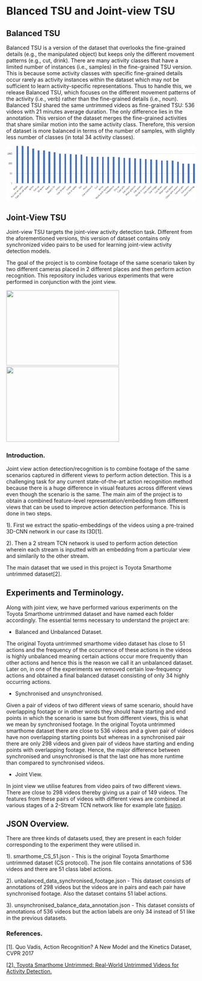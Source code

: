 # Blanced TSU and Joint-view TSU

## Balanced TSU

Balanced TSU is a version of the dataset that overlooks the fine-grained details (e.g., the manipulated object) but keeps only the different movement patterns (e.g., cut, drink). There are many activity classes that have a limited number of instances (i.e., samples) in the fine-grained TSU version. This is because some activity classes with specific fine-grained details occur rarely as activity instances within the dataset which may not be sufficient to learn activity-specific representations. Thus to handle this, we release Balanced TSU, which focuses on the different movement patterns of the activity (i.e., verb) rather than the fine-grained details (i.e., noun). Balanced TSU shared the same untrimmed videos as fine-grained TSU: 536 videos with 21 minutes average duration. The only difference lies in the annotation. This version of the dataset merges the fine-grained activities that share similar motion into the same activity class. Therefore, this version of dataset is more balanced in terms of the number of samples, with slightly less number of classes (in total 34 activity classes).

![](./Balanced_TSU.PNG)

## Joint-View TSU

Joint-view TSU targets the joint-view activity detection task. Different from the aforementioned versions, this version of dataset contains only synchronized video pairs to be used for learning joint-view activity detection models.

The goal of the project is to combine footage of the same scenario taken by two different cameras placed in 2 different places and then perform action recognition. This repository includes various experiments that were performed in conjunction with the joint view.

<img src="./Sit_down_v1.gif" width="300" height="200"/> <img src="./Sit_down_v2.gif" width="300" height="200"/> 


### Introduction.

Joint view action detection/recognition is to combine footage of the same scenarios captured in different views to perform action detection. This is a challenging task for any current state-of-the-art action recognition method because there is a huge difference in visual features across different views even though the scenario is the same. The main aim of the project is to obtain a combined feature-level representation/embedding from different views that can be used to improve action detection performance. This is done in two steps.

1). First we extract the spatio-embeddings of the videos using a pre-trained 3D-CNN network in our case its I3D[1].

2). Then a 2 stream TCN network is used to perform action detection wherein each stream is inputted with an embedding from a particular view and similarily to the other stream.

The main dataset that we used in this project is Toyota Smarthome untrimmed dataset[2].

## Experiments and Terminology.
Along with joint view, we have performed various experiments on the Toyota Smarthome untrimmed dataset and have named each folder accordingly. The essential terms necessary to understand the project are:

* Balanced and Unbalanced Dataset.

The original Toyota untrimmed smarthome video dataset has close to 51 actions and the frequency of the occurrence of these actions in the videos is highly unbalanced meaning certain actions occur more frequently than other actions and hence this is the reason we call it an unbalanced dataset. Later on, in one of the experiments we removed certain low-frequency actions and obtained a final balanced dataset consisting of only 34 highly occurring actions.

* Synchronised and unsynchronised.

Given a pair of videos of  two different views  of same scenario, should have overlapping footage or in other words they should have starting and end points in which the scenario is same but from different views, this is what we mean by synchronised footage. In the original Toyota untrimmed smarthome dataset there are close to 536 videos and a given pair of videos have non overlapping starting points but whereas in a synchronised pair there are only 298 videos and given pair of videos have starting and ending points with overlapping footage. Hence, the major difference between synchronised and unsynchronised is that the last one has more runtime than compared to synchronised videos.

* Joint View.

In joint view we utilise features from video pairs of two different views. There are close to 298 videos thereby giving us a pair of 149 videos. The features from these pairs of videos with different views are combined at various stages of a 2-Stream TCN network like for example late [fusion](https://github.com/hari431996/joint_view_action_detection/tree/main/joint_view_late_fusion).

## JSON Overview.

There are three kinds of datasets used, they are present in each folder corresponding to the experiment they were utilised in.

1). smarthome_CS_51.json - This is the original Toyota Smarthome untrimmed dataset (CS protocol). The json file contains annotations of 536 videos and there are 51 class label actions.

2). unbalanced_data_synchronised_footage.json - This dataset consists of annotations of 298 videos but the videos are in pairs and each pair have synchronised footage. Also the dataset contains 51 label actions.

3). unsynchronised_balance_data_annotation.json - This dataset consists of annotations of 536 videos but the action labels are only 34 instead of 51 like in the previous datasets.


### References.

[1]. Quo Vadis, Action Recognition? A New Model and the Kinetics Dataset, CVPR 2017

<a href="https://arxiv.org/abs/2010.14982" target="_blank">[2]. Toyota Smarthome Untrimmed: Real-World Untrimmed Videos for Activity Detection.</a>
